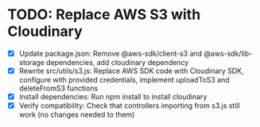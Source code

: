# TODO: Replace AWS S3 with Cloudinary

- [x] Update package.json: Remove @aws-sdk/client-s3 and @aws-sdk/lib-storage dependencies, add cloudinary dependency
- [x] Rewrite src/utils/s3.js: Replace AWS SDK code with Cloudinary SDK, configure with provided credentials, implement uploadToS3 and deleteFromS3 functions
- [x] Install dependencies: Run npm install to install cloudinary
- [x] Verify compatibility: Check that controllers importing from s3.js still work (no changes needed to them)

